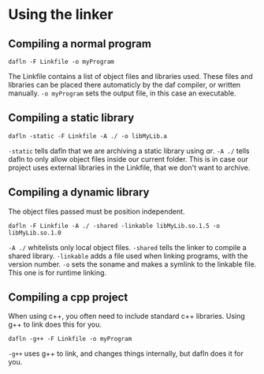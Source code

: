 # Using the linker
## Compiling a normal program
```
dafln -F Linkfile -o myProgram
```
The Linkfile contains a list of object files and libraries used.
These files and libraries can be placed there automaticly by the daf compiler, or written manually.
`-o myProgram` sets the output file, in this case an executable. 

## Compiling a static library
```
dafln -static -F Linkfile -A ./ -o libMyLib.a
```
`-static` tells dafln that we are archiving a static library using *ar*.
`-A ./` tells dafln to only allow object files inside our current folder.
This is in case our project uses external libraries in the Linkfile, that we don't want to archive.

## Compiling a dynamic library
The object files passed must be position independent.
```
dafln -F Linkfile -A ./ -shared -linkable libMyLib.so.1.5 -o libMyLib.so.1.0
```
`-A ./` whitelists only local object files.
`-shared` tells the linker to compile a shared library.
`-linkable` adds a file used when linking programs, with the version number.
`-o` sets the soname and makes a symlink to the linkable file. This one is for runtime linking.

## Compiling a cpp project
When using c++, you often need to include standard c++ libraries. Using g++ to link does this for you.
```
dafln -g++ -F Linkfile -o myProgram
```
`-g++` uses g++ to link, and changes things internally, but dafln does it for you.